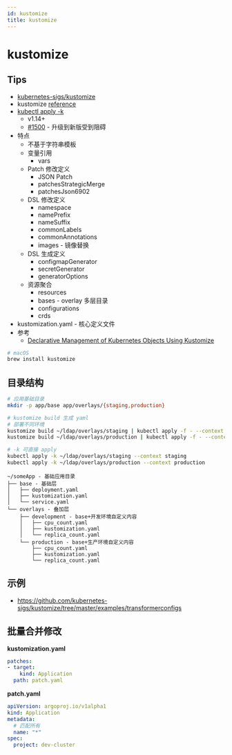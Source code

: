 ```yaml
---
id: kustomize
title: kustomize
---
```


# kustomize
## Tips
* [kubernetes-sigs/kustomize](https://github.com/kubernetes-sigs/kustomize)
* kustomize [reference](https://kubectl.docs.kubernetes.io/references/kustomize/)
* [kubectl apply -k](https://kubectl.docs.kubernetes.io/pages/app_management/introduction.html)
  * v1.14+
  * [#1500](https://github.com/kubernetes-sigs/kustomize/issues/1500) - 升级到新版受到阻碍
* 特点
  * 不基于字符串模板
  * 变量引用
    * vars
  * Patch 修改定义
    * JSON Patch
    * patchesStrategicMerge
    * patchesJson6902
  * DSL 修改定义
    * namespace
    * namePrefix
    * nameSuffix
    * commonLabels
    * commonAnnotations
    * images - 镜像替换
  * DSL 生成定义
    * configmapGenerator
    * secretGenerator
    * generatorOptions
  * 资源聚合
    * resources
    * bases - overlay 多层目录
    * configurations
    * crds
* kustomization.yaml - 核心定义文件
* 参考
  * [Declarative Management of Kubernetes Objects Using Kustomize](https://kubernetes.io/docs/tasks/manage-kubernetes-objects/kustomization/)


```bash
# macOS
brew install kustomize
```

## 目录结构

```bash
# 应用基础目录
mkdir -p app/base app/overlays/{staging,production}

# kustomize build 生成 yaml
# 部署不同环境
kustomize build ~/ldap/overlays/staging | kubectl apply -f - --context staging
kustomize build ~/ldap/overlays/production | kubectl apply -f - --context production

# -k 可直接 apply
kubectl apply -k ~/ldap/overlays/staging --context staging
kubectl apply -k ~/ldap/overlays/production --context production
```

```
~/someApp - 基础应用目录
├── base - 基础层
│   ├── deployment.yaml
│   ├── kustomization.yaml
│   └── service.yaml
└── overlays - 叠加层
    ├── development - base+开发环境自定义内容
    │   ├── cpu_count.yaml
    │   ├── kustomization.yaml
    │   └── replica_count.yaml
    └── production - base+生产环境自定义内容
        ├── cpu_count.yaml
        ├── kustomization.yaml
        └── replica_count.yaml
```

## 示例
* https://github.com/kubernetes-sigs/kustomize/tree/master/examples/transformerconfigs


## 批量合并修改

__kustomization.yaml__
```yml
patches:
- target:
    kind: Application
  path: patch.yaml
```

__patch.yaml__
```yml
apiVersion: argoproj.io/v1alpha1
kind: Application
metadata:
  # 匹配所有
  name: "*"
spec:
  project: dev-cluster
```

